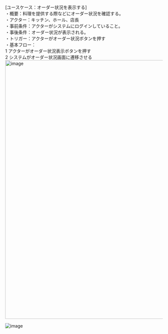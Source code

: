 [ユースケース：オーダー状況を表示する]  
・概要：料理を提供する際などにオーダー状況を確認する。  
・アクター：キッチン、ホール、店長  
・事前条件：アクターがシステムにログインしていること。  
・事後条件：オーダー状況が表示される。  
・トリガー：アクターがオーダー状況ボタンを押す    
・基本フロー：  
1 アクターがオーダー状況表示ボタンを押す    
2 システムがオーダー状況画面に遷移させる  
<img width="829" alt="image" src="https://github.com/urakawa-es5/security/assets/119495449/189bfe96-4714-47c3-955b-0b3312188f84">

![image](https://github.com/urakawa-es5/security/assets/58736165/beaa3bae-03d5-4fe0-9146-dfa447ee53fe)

